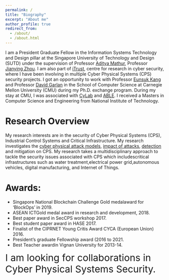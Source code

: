 ```yaml
---
permalink: /
title: "Biography"
excerpt: "About me"
author_profile: true
redirect_from: 
  - /about/
  - /about.html
---
```



I am a President Graduate Fellow in the Information Systems Technology and Design pillar at the Singapore University of Technology and Design (SUTD) under the supervision of Professor [Aditya Mathur](https://www.cs.purdue.edu/people/faculty/apm.html), Professor [Jianying Zhou](http://jianying.space/). I am also part of [iTrust](https://itrust.sutd.edu.sg/), centre for research in cyber security, where I have been involving in multiple Cyber Physical Systems (CPS) security projects.
I got an opportunity to work with Professor [Eunsuk Kang](https://www.isri.cmu.edu/people/core-faculty/kang-eunsuk.html) and Professor [David Garlan](https://www.cs.cmu.edu/~garlan/) in the School of Computer Science at Carnegie Mellon University (CMU) during my Ph.D. exchange program. During my stay at CMU, I was associated with [CyLab](https://www.cylab.cmu.edu/) and [ABLE](https://www.cs.cmu.edu/~able/). I received a Masters in Computer Science and Engineering from National Institute of Technology. 

Research Overview
======

My research interests are in the security of Cyber Physical Systems (CPS), Industrial Control Systems and Critical Infrastructure. My research investigates  the  [cyber  physical  attack  models](https://ieeexplore.ieee.org/abstract/document/7552024), [impact  of  attacks](https://ieeexplore.ieee.org/abstract/document/7423145), [detection](https://ieeexplore.ieee.org/abstract/document/8486707) and  mitigation on CPS. My research takes a multidisciplinary approach to tackle the security issues associated with CPS which includescritical infrastructures such as water treatment,electrical power grid,autonomous vehicles, digital manufacturing, and Internet of Things. 


<!-- ### <span style="color:red"> Looking for: </span> -->



Awards:
======

* Singapore National Blockchain Challenge Gold medalaward for ‘BlockOps’ in 2019.
* ASEAN ICTGold medal award in research and development, 2018.
* Best paper award in SecCPS workshop 2017.
* Best student paper award in HASE 2017.
* Finalist of the CIPRNET Young Critis Award CYCA (European Union) 2016.
* President’s graduate Fellowship award (2016 to 2021.
* Best Teacher awardin Vignan University for 2013-14.



<div class="special-class" markdown="1" style="font-size: 30px">
	I am looking for collaborations in Cyber Physical Systems Security. 
</div>

